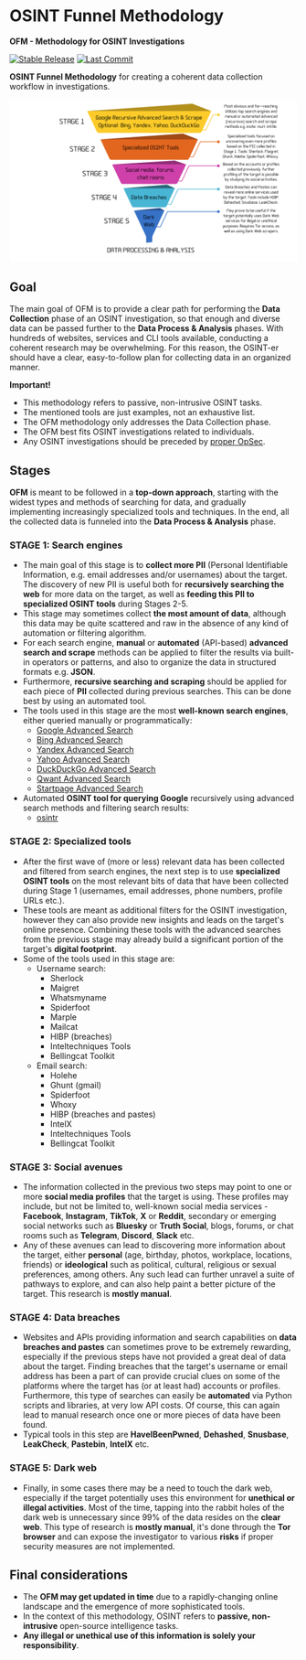 # OSINT Funnel Methodology
**OFM - Methodology for OSINT Investigations**

[![Stable Release](https://img.shields.io/badge/version-1.0.0-blue.svg)](https://github.com/0SINTr/ofm/releases/tag/v1.0.0)
[![Last Commit](https://img.shields.io/github/last-commit/0SINTr/ofm)](https://github.com/0SINTr/ofm/commits/main)

**OSINT Funnel Methodology** for creating a coherent data collection workflow in investigations.

![ofm_2024](img/ofm.png)

## Goal
The main goal of OFM is to provide a clear path for performing the **Data Collection** phase of an OSINT investigation, so that enough and diverse data can be passed further to the **Data Process & Analysis** phases. With hundreds of websites, services and CLI tools available, conducting a coherent research may be overwhelming. For this reason, the OSINT-er should have a clear, easy-to-follow plan for collecting data in an organized manner.

**Important!**
- This methodology refers to passive, non-intrusive OSINT tasks.
- The mentioned tools are just examples, not an exhaustive list.
- The OFM methodology only addresses the Data Collection phase.
- The OFM best fits OSINT investigations related to individuals.
- Any OSINT investigations should be preceded by [proper OpSec](https://github.com/0SINTr/ooo).

## Stages
**OFM** is meant to be followed in a **top-down approach**, starting with the widest types and methods of searching for data, and gradually implementing increasingly specialized tools and techniques. In the end, all the collected data is funneled into the **Data Process & Analysis** phase.

### STAGE 1: Search engines
- The main goal of this stage is to **collect more PII** (Personal Identifiable Information, e.g. email addresses and/or usernames) about the target. The discovery of new PII is useful both for **recursively searching the web** for more data on the target, as well as **feeding this PII to specialized OSINT tools** during Stages 2-5.
- This stage may sometimes collect **the most amount of data**, although this data may be quite scattered and raw in the absence of any kind of automation or filtering algorithm.
- For each search engine, **manual** or **automated** (API-based) **advanced search and scrape** methods can be applied to filter the results via built-in operators or patterns, and also to organize the data in structured formats e.g. **JSON**.
- Furthermore, **recursive searching and scraping** should be applied for each piece of **PII** collected during previous searches. This can be done best by using an automated tool.
- The tools used in this stage are the most **well-known search engines**, either queried manually or programmatically:
    - [Google Advanced Search](https://www.google.com/advanced_search)
    - [Bing Advanced Search](https://support.microsoft.com/en-us/topic/advanced-search-keywords-ea595928-5d63-4a0b-9c6b-0b769865e78a)
    - [Yandex Advanced Search](https://yandex.com/support/search/query-language/search-operators.html)
    - [Yahoo Advanced Search](https://search.yahoo.com/web/advanced)
    - [DuckDuckGo Advanced Search](https://duckduckgo.com/duckduckgo-help-pages/results/syntax/)
    - [Qwant Advanced Search](https://help.qwant.com/en/docs/qwant-search/searching/comment-utiliser-les-raccourcis-de-recherche-qwick/)
    - [Startpage Advanced Search](https://support.startpage.com/hc/en-us/articles/4521473758228-Advanced-Search-on-Startpage)
- Automated **OSINT tool for querying Google** recursively using advanced search methods and filtering search results:
    - [osintr](https://github.com/0SINTr/osintr)

### STAGE 2: Specialized tools
- After the first wave of (more or less) relevant data has been collected and filtered from search engines, the next step is to use **specialized OSINT tools** on the most relevant bits of data that have been collected during Stage 1 (usernames, email addresses, phone numbers, profile URLs etc.).
- These tools are meant as additional filters for the OSINT investigation, however they can also provide new insights and leads on the target's online presence. Combining these tools with the advanced searches from the previous stage may already build a significant portion of the target's **digital footprint**.
- Some of the tools used in this stage are:
    - Username search:
        - Sherlock
        - Maigret
        - Whatsmyname
        - Spiderfoot
        - Marple
        - Mailcat
        - HIBP (breaches)
        - Inteltechniques Tools
        - Bellingcat Toolkit
    - Email search:
        - Holehe
        - Ghunt (gmail)
        - Spiderfoot
        - Whoxy
        - HIBP (breaches and pastes)
        - IntelX
        - Inteltechniques Tools
        - Bellingcat Toolkit

### STAGE 3: Social avenues
- The information collected in the previous two steps may point to one or more **social media profiles** that the target is using. These profiles may include, but not be limited to, well-known social media services - **Facebook**, **Instagram**, **TikTok**, **X** or **Reddit**, secondary or emerging social networks such as **Bluesky** or **Truth Social**, blogs, forums, or chat rooms such as **Telegram**, **Discord**, **Slack** etc.
- Any of these avenues can lead to discovering more information about the target, either **personal** (age, birthday, photos, workplace, locations, friends) or **ideological** such as political, cultural, religious or sexual preferences, among others. Any such lead can further unravel a suite of pathways to explore, and can also help paint a better picture of the target. This research is **mostly manual**.

### STAGE 4: Data breaches
- Websites and APIs providing information and search capabilities on **data breaches and pastes** can sometimes prove to be extremely rewarding, especially if the previous steps have not provided a great deal of data about the target. Finding breaches that the target's username or email address has been a part of can provide crucial clues on some of the platforms where the target has (or at least had) accounts or profiles. Furthermore, this type of searches can easily be **automated** via Python scripts and libraries, at very low API costs. Of course, this can again lead to manual research once one or more pieces of data have been found.
- Typical tools in this step are **HaveIBeenPwned**, **Dehashed**, **Snusbase**, **LeakCheck**, **Pastebin**, **IntelX** etc.

### STAGE 5: Dark web
- Finally, in some cases there may be a need to touch the dark web, especially if the target potentially uses this environment for **unethical or illegal activities**. Most of the time, tapping into the rabbit holes of the dark web is unnecessary since 99% of the data resides on the **clear web**. This type of research is **mostly manual**, it's done through the **Tor browser** and can expose the investigator to various **risks** if proper security measures are not implemented.

## Final considerations
- The **OFM may get updated in time** due to a rapidly-changing online landscape and the emergence of more sophisticated tools.
- In the context of this methodology, OSINT refers to **passive, non-intrusive** open-source intelligence tasks.
- **Any illegal or unethical use of this information is solely your responsibility**.
